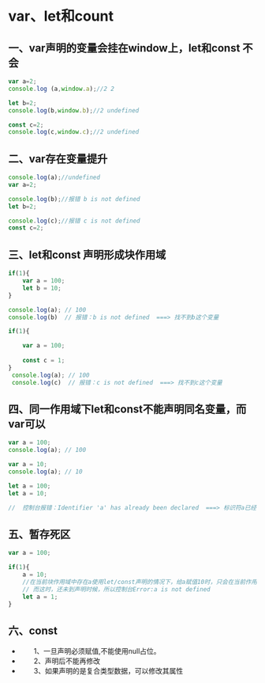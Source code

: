 # var、let和count

## 一、var声明的变量会挂在window上，let和const 不会

```js
var a=2;
console.log (a,window.a);//2 2

let b=2;
console.log(b,window.b);//2 undefined

const c=2;
console.log(c,window.c);//2 undefined
```
## 二、var存在变量提升
```js
console.log(a);//undefined
var a=2;

console.log(b);//报错 b is not defined
let b=2;

console.log(c);//报错 c is not defined
const c=2;
```
## 三、let和const 声明形成块作用域
```js
if(1){
    var a = 100;
    let b = 10;
}

console.log(a); // 100
console.log(b)  // 报错：b is not defined  ===> 找不到b这个变量

if(1){

    var a = 100;
        
    const c = 1;
}
 console.log(a); // 100
 console.log(c)  // 报错：c is not defined  ===> 找不到c这个变量
```
## 四、同一作用域下let和const不能声明同名变量，而var可以
```js
var a = 100;
console.log(a); // 100

var a = 10;
console.log(a); // 10

let a = 100;
let a = 10;

//  控制台报错：Identifier 'a' has already been declared  ===> 标识符a已经被声明了。
```
## 五、暂存死区
```js
var a = 100;

if(1){
    a = 10;
    //在当前块作用域中存在a使用let/const声明的情况下，给a赋值10时，只会在当前作用域找变量a，
    // 而这时，还未到声明时候，所以控制台Error:a is not defined
    let a = 1;
}
```
## 六、const

* 　　1、一旦声明必须赋值,不能使用null占位。
* 　　2、声明后不能再修改
* 　　3、如果声明的是复合类型数据，可以修改其属性